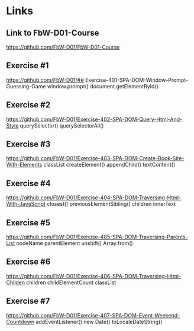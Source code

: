 # Links


## Link to FbW-D01-Course
https://github.com/FbW-D01/FbW-D01-Course

## Exercise #1

https://github.com/FbW-D01/## Exercise-401-SPA-DOM-Window-Prompt-Guessing-Game
window.prompt()
document.getElementById()
## Exercise #2
https://github.com/FbW-D01/Exercise-402-SPA-DOM-Query-Html-And-Style
querySelector()
querySelectorAll()
## Exercise #3
https://github.com/FbW-D01/Exercise-403-SPA-DOM-Create-Book-Site-With-Elements
classList
createElement()
appendChild()
textContent()
## Exercise #4
https://github.com/FbW-D01/Exercise-404-SPA-DOM-Traversing-Html-With-JavaScript
closest()
previousElementSibling()
children
innerText
## Exercise #5
https://github.com/FbW-D01/Exercise-405-SPA-DOM-Traversing-Parents-List
nodeName
parentElement
unshift()
Array.from()
## Exercise #6
https://github.com/FbW-D01/Exercise-406-SPA-DOM-Traversing-Html-Childen
children
childElementCount
classList
## Exercise #7
https://github.com/FbW-D01/Exercise-407-SPA-DOM-Event-Weekend-Countdown
addEventListener()
new Date()
toLocaleDateString()